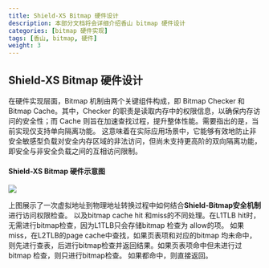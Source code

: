 ```yaml
---
title: Shield-XS Bitmap 硬件设计
description: 本部分文档将会详细介绍香山 bitmap 硬件设计
categories: [bitmap 硬件实现]
tags: [香山, bitmap, 硬件]
weight: 3
---
```


## Shield-XS Bitmap 硬件设计

在硬件实现层面，Bitmap 机制由两个关键组件构成，即 Bitmap Checker 和 Bitmap Cache。其中，Checker 的职责是读取内存中的权限信息，以确保内存访问的安全性；而 Cache 则旨在加速查找过程，提升整体性能。需要指出的是，当前实现仅支持单向隔离功能。
这意味着在实际应用场景中，它能够有效地防止非安全敏感型负载对安全内存区域的非法访问，但尚未支持更高阶的双向隔离功能，即安全与非安全负载之间的互相访问限制。

#### Shield-XS Bitmap 硬件示意图

![](../mod00.png)

上图展示了一次虚拟地址到物理地址转换过程中如何结合**Shield-Bitmap安全机制**进行访问权限检查。
以及bitmap cache hit 和miss的不同处理。在L1TLB hit时，无需进行bitmap检查，因为L1TLB只会存储bitmap 检查为 allow的项。
如果miss，在L2TLB的page cache中查找，如果页表项和对应的bitmap 均未命中，则先进行查表，后进行bitmap检查并返回结果。如果页表项命中但未进行过bitmap 检查，则只进行bitmap检查。 如果都命中，则直接返回。
